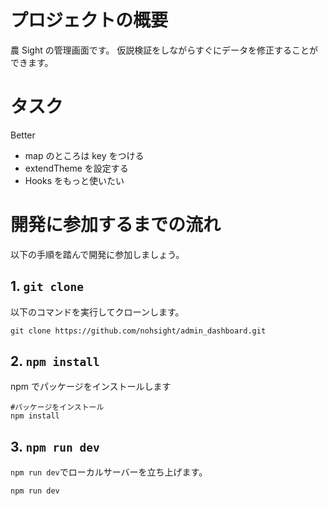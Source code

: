 # プロジェクトの概要

農 Sight の管理画面です。
仮説検証をしながらすぐにデータを修正することができます。

# タスク

Better

- map のところは key をつける
- extendTheme を設定する
- Hooks をもっと使いたい

# 開発に参加するまでの流れ

以下の手順を踏んで開発に参加しましょう。

## 1. `git clone`

以下のコマンドを実行してクローンします。

```shell
git clone https://github.com/nohsight/admin_dashboard.git
```

## 2. `npm install`

npm でパッケージをインストールします

```shell
#パッケージをインストール
npm install
```

## 3. `npm run dev`

`npm run dev`でローカルサーバーを立ち上げます。

```shell
npm run dev
```
